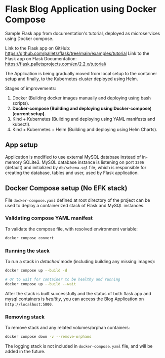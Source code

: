 # Flask Blog Application using Docker Compose

Sample Flask app from documentation's tutorial, deployed as microservices using Docker compose.

Link to the Flask app on GitHub: <https://github.com/pallets/flask/tree/main/examples/tutorial> Link to the Flask app on Flask Documentation: <https://flask.palletsprojects.com/en/2.2.x/tutorial/>

The Application is being gradually moved from local setup to the container setup and finally, to the Kubernetes cluster deployed using Helm.

Stages of improvements:

1. Docker (Building docker images manually and deploying using bash scripts).
2. **Docker-compose (Building and deploying using Docker-compose) [current setup].**
3. Kind + Kubernetes (Building and deploying using YAML manifests and kubectl).
4. Kind + Kubernetes + Helm (Building and deploying using Helm Charts).

## App setup

Application is modified to use external MySQL database instead of in-memory SQLite3.
MySQL database instance is listening on port `3306` (default) and initialized by `db/schema.sql` file, which is responsible for creating the database, tables and user, used by Flask application.

## Docker Compose setup (No EFK stack)

File `docker-compose.yaml` defined at root directory of the project can be used to deploy a containerized stack of Flask and MySQL instances.

### Validating compose YAML manifest

To validate the compose file, with resolved environment variable:

```bash
docker compose convert
```

### Running the stack

To run a stack in _detached_ mode (including building any missing images):

```bash
docker compose up --build -d

# Or to wait for container to be healthy and running
docker compose up --build --wait
```

After the stack is built successfully and the status of both flask app and mysql containers is _healthy_, you can access the Blog Application on `http://localhost:5000`.

### Removing stack

To remove stack and any related volumes/orphan containers:

```bash
docker compose down -v --remove-orphans
```

The logging stack is not included in `docker-compose.yaml` file, and will be added in the future.
